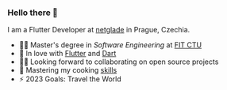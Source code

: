 ### Hello there 👋

I am a Flutter Developer at [netglade](https://netglade.com/en) in Prague, Czechia.

- 👨‍🎓 Master's degree in _Software Engineering_ at [FIT CTU](https://fit.cvut.cz/en)
- 💙 In love with [Flutter](https://flutter.dev) and [Dart](https://dart.dev)
- 🧑‍💻 Looking forward to collaborating on open source projects
- 🌱 Mastering my cooking [skills](https://instagram.com/napapaney)
- ⚡️ 2023 Goals: Travel the World
